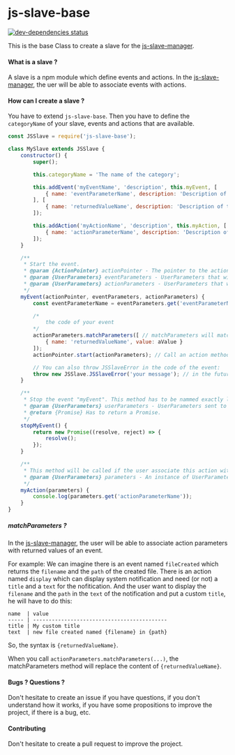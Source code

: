 # js-slave-base

[![dev-dependencies status](https://david-dm.org/js-slave/js-slave-base/dev-status.svg)](https://david-dm.org/js-slave/js-slave-base#info=devDependencies)

This is the base Class to create a slave for the [js-slave-manager](https://github.com/js-slave/js-slave-manager).

#### What is a slave ?

A slave is a npm module which define events and actions. In the [js-slave-manager](https://github.com/js-slave/js-slave-manager), the uer will be able to associate events with actions.

#### How can I create a slave ?

You have to extend `js-slave-base`.
Then you have to define the `categoryName` of your slave, events and actions that are available.

```javascript
const JSSlave = require('js-slave-base');

class MySlave extends JSSlave {
	constructor() {
		super();

		this.categoryName = 'The name of the category';

		this.addEvent('myEventName', 'description', this.myEvent, [
			{ name: 'eventParameterName', description: 'Description of the parameter', type: String }
		], [
			{ name: 'returnedValueName', description: 'Description of the returned value', type: String }
		]);

		this.addAction('myActionName', 'description', this.myAction, [
			{ name: 'actionParameterName', description: 'Description of the parameter', type: String },
		]);
	}

	/**
	 * Start the event.
	 * @param {ActionPointer} actionPointer - The pointer to the action (to call the action method).
	 * @param {UserParameters} eventParameters - UserParameters that will be used by the event.
	 * @param {UserParameters} actionParameters - UserParameters that will be used by the action.
	 */
	myEvent(actionPointer, eventParameters, actionParameters) {
		const eventParameterName = eventParameters.get('eventParameterName');

		/*
			the code of your event
		*/
		actionParameters.matchParameters([ // matchParameters will match your returnedValue with what the user had choosen in the js-slave-manager. More information below...
			{ name: 'returnedValueName', value: aValue }
		]);
		actionPointer.start(actionParameters); // Call an action method by Reflection.

		// You can also throw JSSlaveError in the code of the event:
		throw new JSSlave.JSSlaveError('your message'); // in the futur we will be able to add more information about the error
	}

	/**
	 * Stop the event "myEvent". This method has to be nammed exactly like your event method with "stop" before.
	 * @param {UserParameters} userParameters - UserParameters sent to myEvent.
	 * @return {Promise} Has to return a Promise.
	 */
	stopMyEvent() {
		return new Promise((resolve, reject) => {
			resolve();
		});
	}

	/**
	 * This method will be called if the user associate this action with an event.
	 * @param {UserParameters} parameters - An instance of UserParameters which contains the value of "actionParameterName" define above.
	 */
	myAction(parameters) {
		console.log(parameters.get('actionParameterName'));
	}
}
```

##### matchParameters ?

In the [js-slave-manager](https://github.com/js-slave/js-slave-manager), the user will be able to associate action parameters with returned values of an event.

For example:
We can imagine there is an event named `fileCreated` which returns the `filename` and the `path` of the created file.
There is an action named `display` which can display system notification and need (or not) a `title` and a `text` for the nofitication.
And the user want to display the `filename` and the `path` in the `text` of the notification and put a custom `title`, he will have to do this:

	name  | value
	----- | -------------------------------------------
	title | My custom title
	text  | new file created named {filename} in {path}

So, the syntax is `{returnedValueName}`.

When you call `actionParameters.matchParameters(...)`, the matchParameters method will replace the content of `{returnedValueName}`.

#### Bugs ? Questions ?
Don't hesitate to create an issue if you have questions, if you don't understand how it works, if you have some propositions to improve the project, if there is a bug, etc.

#### Contributing

Don't hesitate to create a pull request to improve the project.
